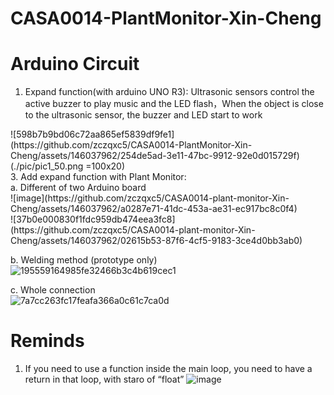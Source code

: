 # CASA0014-PlantMonitor-Xin-Cheng

# Arduino Circuit
1. Expand function(with arduino UNO R3): Ultrasonic sensors control the active buzzer to play music and the LED flash，When the object is close to the ultrasonic sensor, the buzzer and LED start to work
<div width=20px>    
![598b7b9bd06c72aa865ef5839df9fe1](https://github.com/zczqxc5/CASA0014-PlantMonitor-Xin-Cheng/assets/146037962/254de5ad-3e11-47bc-9912-92e0d015729f)(./pic/pic1_50.png =100x20)
</div>
3. Add expand function with Plant Monitor: <br>
   a. Different of two Arduino board <br>
   ![image](https://github.com/zczqxc5/CASA0014-plant-monitor-Xin-Cheng/assets/146037962/a0287e71-41dc-453a-ae31-ec917bc8c0f4)<br>
   ![37b0e000830f1fdc959db474eea3fc8](https://github.com/zczqxc5/CASA0014-plant-monitor-Xin-Cheng/assets/146037962/02615b53-87f6-4cf5-9183-3ce4d0bb3ab0)<br>
   
   b. Welding method (prototype only)<br>
   ![195559164985fe32466b3c4b619cec1](https://github.com/zczqxc5/CASA0014-plant-monitor-Xin-Cheng/assets/146037962/556f24f6-1264-4838-9510-b5fde50a85aa)<br>
   
   c. Whole connection<br>
   ![7a7cc263fc17feafa366a0c61c7ca0d](https://github.com/zczqxc5/CASA0014-plant-monitor-Xin-Cheng/assets/146037962/a994f118-c58d-4e4f-831c-8676bd0d3ef0)<br>


# Reminds
1. If you need to use a function inside the main loop, you need to have a return in that loop, with staro of “float”
   ![image](https://github.com/zczqxc5/CASA0014-plant-monitor-Xin-Cheng/assets/146037962/a1008168-dec7-4865-aa85-598e408d86b1)


